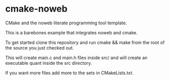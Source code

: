 # cmake-noweb
CMake and the noweb literate programming tool template.

This is a barebones example that integrates noweb and cmake.

To get started clone this repository and run cmake && make from the root of the source you just checked out.

This will create main.c and main.h files inside src/ and will create an executable quant inside the src directory.

If you want more files add more to the sets in CMakeLists.txt.
